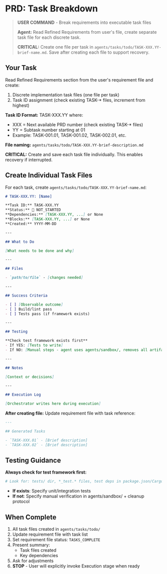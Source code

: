 # PRD: Task Breakdown

> **USER COMMAND** - Break requirements into executable task files
> 
> **Agent:** Read Refined Requirements from user's file, create separate task file for each discrete task.
>
> **CRITICAL:** Create one file per task in `agents/tasks/todo/TASK-XXX.YY-brief-name.md`. Save after creating each file to support recovery.

## Your Task

Read Refined Requirements section from the user's requirement file and create:
1. Discrete implementation task files (one file per task)
2. Task ID assignment (check existing TASK-* files, increment from highest)

**Task ID Format:** TASK-XXX.YY where:
- XXX = Next available PRD number (check existing TASK-* files)
- YY = Subtask number starting at 01
- Example: TASK-001.01, TASK-001.02, TASK-002.01, etc.

**File naming:** `agents/tasks/todo/TASK-XXX.YY-brief-description.md`

**CRITICAL:** Create and save each task file individually. This enables recovery if interrupted.

## Create Individual Task Files

For each task, create `agents/tasks/todo/TASK-XXX.YY-brief-name.md`:

```markdown
# TASK-XXX.YY: [Name]

**Task ID:** TASK-XXX.YY
**Status:** 🔵 NOT_STARTED
**Dependencies:** [TASK-XXX.YY, ...] or None
**Blocks:** [TASK-XXX.YY, ...] or None
**Created:** YYYY-MM-DD

---

## What to Do

[What needs to be done and why]

---

## Files

- `path/to/file` - [changes needed]

---

## Success Criteria

- [ ] [Observable outcome]
- [ ] Build/lint pass
- [ ] Tests pass (if framework exists)

---

## Testing

**Check test framework exists first**
- If YES: [Tests to write]
- If NO: [Manual steps - agent uses agents/sandbox/, removes all artifacts after]

---

## Notes

[Context or decisions]

---

## Execution Log

[Orchestrator writes here during execution]
```

**After creating file:** Update requirement file with task reference:
```markdown
---

## Generated Tasks

- `TASK-XXX.01` - [Brief description]
- `TASK-XXX.02` - [Brief description]
```

## Testing Guidance

**Always check for test framework first:**
```bash
# Look for: tests/ dir, *_test.* files, test deps in package.json/Cargo.toml
```

- **If exists**: Specify unit/integration tests
- **If not**: Specify manual verification in agents/sandbox/ + cleanup protocol

## When Complete

1. All task files created in `agents/tasks/todo/`
2. Update requirement file with task list
3. Set requirement file status: `TASKS_COMPLETE`
4. Present summary:
   - Task files created
   - Key dependencies
5. Ask for adjustments
6. **STOP** - User will explicitly invoke Execution stage when ready

